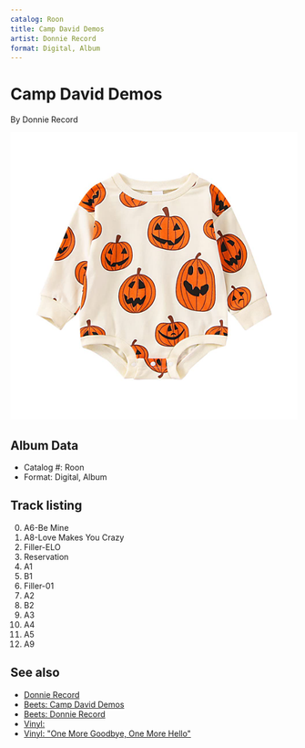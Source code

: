```yaml
---
catalog: Roon
title: Camp David Demos
artist: Donnie Record
format: Digital, Album
---
```


# Camp David Demos

By Donnie Record

![](../../assets/albumcovers/Donnie_Record-Camp_David_Demos.png)

## Album Data

- Catalog #: Roon
- Format: Digital, Album


## Track listing


0. A6-Be Mine
0. A8-Love Makes You Crazy
0. Filler-ELO
0. Reservation
1. A1
1. B1
1. Filler-01
2. A2
2. B2
3. A3
4. A4
5. A5
9. A9


## See also

- [Donnie Record](Donnie_Record.md)
- [Beets: Camp David Demos](../../Beets/Donnie_Record/Camp_David_Demos.md)
- [Beets: Donnie Record](../../Beets/Donnie_Record/Donnie_Record.md)
- [Vinyl: ](../../Vinyl/Donnie_Record/Donnie_Record.md)
- [Vinyl: "One More Goodbye, One More Hello"](../../Vinyl/Donnie_Record/One_More_Goodbye__One_More_Hello.md)

